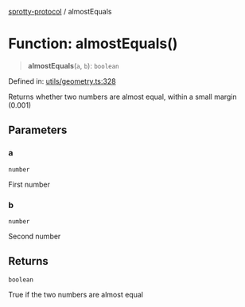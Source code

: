 
[sprotty-protocol](../globals) / almostEquals

# Function: almostEquals()

> **almostEquals**(`a`, `b`): `boolean`

Defined in: [utils/geometry.ts:328](https://github.com/eclipse-sprotty/sprotty/blob/f9b2433481cc27a1ac0c92d525a92039ae7f6c76/packages/sprotty-protocol/src/utils/geometry.ts#L328)

Returns whether two numbers are almost equal, within a small margin (0.001)

## Parameters

### a

`number`

First number

### b

`number`

Second number

## Returns

`boolean`

True if the two numbers are almost equal
